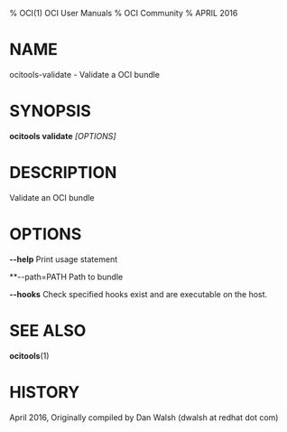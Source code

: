 % OCI(1) OCI User Manuals
% OCI Community
% APRIL 2016
# NAME
ocitools-validate - Validate a OCI bundle

# SYNOPSIS
**ocitools validate**  *[OPTIONS]*

# DESCRIPTION

Validate an OCI bundle

# OPTIONS
**--help**
  Print usage statement

**--path=PATH
   Path to bundle

**--hooks**
  Check specified hooks exist and are executable on the host.

# SEE ALSO
**ocitools**(1)

# HISTORY
April 2016, Originally compiled by Dan Walsh (dwalsh at redhat dot com)
